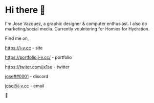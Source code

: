 # Hi there 👋

I'm Jose Vazquez, a graphic designer & computer enthusiast. I also do marketing/social media. Currently voulntering for Homies for Hydration. 

Find me on, 

https://j-v.cc - site

https://portfolio.j-v.cc/ - portfolio 

https://twiter.com/jx1se - twitter

[jose##0001](dsc.bio/jose) - discord 

jose@j-v.cc - email


🙂

